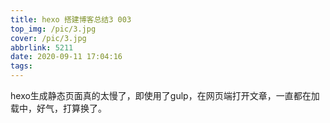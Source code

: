 ```yaml
---
title: hexo 搭建博客总结3 003
top_img: /pic/3.jpg
cover: /pic/3.jpg
abbrlink: 5211
date: 2020-09-11 17:04:16
tags:
---
```

hexo生成静态页面真的太慢了，即使用了gulp，在网页端打开文章，一直都在加载中，好气，打算换了。